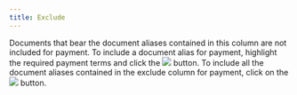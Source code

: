 ```yaml
---
title: Exclude
---
```



Documents that bear the document aliases contained in this column are not included for payment. To include a document alias for payment, highlight the required payment terms and click the ![]({{site.acc_baseurl}}/img/act_include.gif) button. To include all the document aliases contained in the exclude column for payment, click on the ![]({{site.acc_baseurl}}/img/act_include_all.gif) button.
